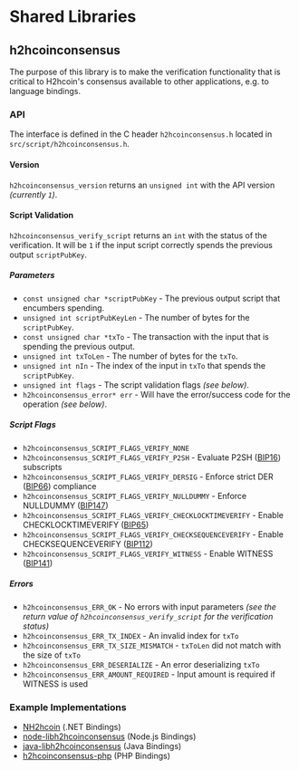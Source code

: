 Shared Libraries
================

## h2hcoinconsensus

The purpose of this library is to make the verification functionality that is critical to H2hcoin's consensus available to other applications, e.g. to language bindings.

### API

The interface is defined in the C header `h2hcoinconsensus.h` located in `src/script/h2hcoinconsensus.h`.

#### Version

`h2hcoinconsensus_version` returns an `unsigned int` with the API version *(currently `1`)*.

#### Script Validation

`h2hcoinconsensus_verify_script` returns an `int` with the status of the verification. It will be `1` if the input script correctly spends the previous output `scriptPubKey`.

##### Parameters
- `const unsigned char *scriptPubKey` - The previous output script that encumbers spending.
- `unsigned int scriptPubKeyLen` - The number of bytes for the `scriptPubKey`.
- `const unsigned char *txTo` - The transaction with the input that is spending the previous output.
- `unsigned int txToLen` - The number of bytes for the `txTo`.
- `unsigned int nIn` - The index of the input in `txTo` that spends the `scriptPubKey`.
- `unsigned int flags` - The script validation flags *(see below)*.
- `h2hcoinconsensus_error* err` - Will have the error/success code for the operation *(see below)*.

##### Script Flags
- `h2hcoinconsensus_SCRIPT_FLAGS_VERIFY_NONE`
- `h2hcoinconsensus_SCRIPT_FLAGS_VERIFY_P2SH` - Evaluate P2SH ([BIP16](https://github.com/h2hcoin/bips/blob/master/bip-0016.mediawiki)) subscripts
- `h2hcoinconsensus_SCRIPT_FLAGS_VERIFY_DERSIG` - Enforce strict DER ([BIP66](https://github.com/h2hcoin/bips/blob/master/bip-0066.mediawiki)) compliance
- `h2hcoinconsensus_SCRIPT_FLAGS_VERIFY_NULLDUMMY` - Enforce NULLDUMMY ([BIP147](https://github.com/h2hcoin/bips/blob/master/bip-0147.mediawiki))
- `h2hcoinconsensus_SCRIPT_FLAGS_VERIFY_CHECKLOCKTIMEVERIFY` - Enable CHECKLOCKTIMEVERIFY ([BIP65](https://github.com/h2hcoin/bips/blob/master/bip-0065.mediawiki))
- `h2hcoinconsensus_SCRIPT_FLAGS_VERIFY_CHECKSEQUENCEVERIFY` - Enable CHECKSEQUENCEVERIFY ([BIP112](https://github.com/h2hcoin/bips/blob/master/bip-0112.mediawiki))
- `h2hcoinconsensus_SCRIPT_FLAGS_VERIFY_WITNESS` - Enable WITNESS ([BIP141](https://github.com/h2hcoin/bips/blob/master/bip-0141.mediawiki))

##### Errors
- `h2hcoinconsensus_ERR_OK` - No errors with input parameters *(see the return value of `h2hcoinconsensus_verify_script` for the verification status)*
- `h2hcoinconsensus_ERR_TX_INDEX` - An invalid index for `txTo`
- `h2hcoinconsensus_ERR_TX_SIZE_MISMATCH` - `txToLen` did not match with the size of `txTo`
- `h2hcoinconsensus_ERR_DESERIALIZE` - An error deserializing `txTo`
- `h2hcoinconsensus_ERR_AMOUNT_REQUIRED` - Input amount is required if WITNESS is used

### Example Implementations
- [NH2hcoin](https://github.com/NicolasDorier/NH2hcoin/blob/master/NH2hcoin/Script.cs#L814) (.NET Bindings)
- [node-libh2hcoinconsensus](https://github.com/bitpay/node-libh2hcoinconsensus) (Node.js Bindings)
- [java-libh2hcoinconsensus](https://github.com/dexX7/java-libh2hcoinconsensus) (Java Bindings)
- [h2hcoinconsensus-php](https://github.com/Bit-Wasp/h2hcoinconsensus-php) (PHP Bindings)
